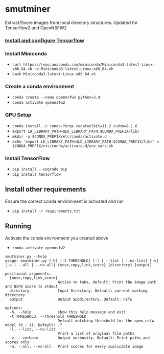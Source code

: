 # smutminer

Extract/Score images from local directory structures. Updated for Tensorflow2 and OpenNSFW2

### [Install and configure Tensorflow](https://www.tensorflow.org/install/pip#ubuntu_1804_cuda_101)

### Install Miniconda
- `curl https://repo.anaconda.com/miniconda/Miniconda3-latest-Linux-x86_64.sh -o Miniconda3-latest-Linux-x86_64.sh`
- `bash Miniconda3-latest-Linux-x86_64.sh`

### Create a conda environment

- `conda create --name opennsfw2 python=3.9`
- `conda activate opennsfw2`

### GPU Setup

- `conda install -c conda-forge cudatoolkit=11.2 cudnn=8.1.0`
- `export LD_LIBRARY_PATH=$LD_LIBRARY_PATH:$CONDA_PREFIX/lib/`
- `mkdir -p $CONDA_PREFIX/etc/conda/activate.d`
- `echo 'export LD_LIBRARY_PATH=$LD_LIBRARY_PATH:$CONDA_PREFIX/lib/' > $CONDA_PREFIX/etc/conda/activate.d/env_vars.sh`

### Install TensorFlow

- `pip install --upgrade pip`
- `pip install tensorflow`

## Install other requirements

Ensure the correct conda environment is activated and run

- `pip install -r requirements.txt`

## Running

Activate the conda environment you created above

- `conda activate opennsfw2`

```
smutminer.py --help
usage: smutminer.py [-h] [-t THRESHOLD] [-l | --list | --no-list] [-v] [-a | --all | --no-all] {move,copy,link,score} [directory] [output]

positional arguments:
  {move,copy,link,score}
                        Action to take, default: Print the image path and NSFW Score to stdout
  directory             Input Directory. Default: current working directory.
  output                Output Subdirectory. Default: nsfw

options:
  -h, --help            show this help message and exit
  -t THRESHOLD, --threshold THRESHOLD
                        Default matching threshold for the open_nsfw model (0 - 1). Default: .7
  -l, --list, --no-list
                        Print a list of original file paths
  -v, --verbose         Output verbosity. Default: Print paths and scores only
  -a, --all, --no-all   Print scores for every applicable image
```
